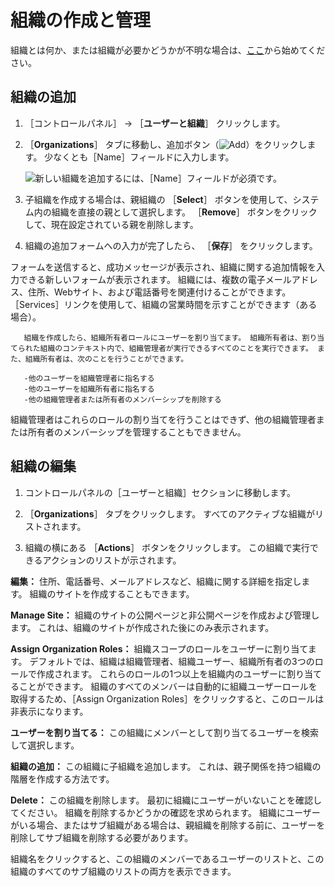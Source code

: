 # 組織の作成と管理

組織とは何か、または組織が必要かどうかが不明な場合は、[ここ](./understanding-organizations.md)から始めてください。

<a name="組織の追加" />

## 組織の追加

1. ［コントロールパネル］ &rarr; ［**ユーザーと組織**］ クリックします。
1. ［**Organizations**］ タブに移動し、追加ボタン（![Add](../../images/icon-add.png)）をクリックします。 少なくとも［Name］フィールドに入力します。

    ![新しい組織を追加するには、［Name］フィールドが必須です。](./creating-and-managing-organizations/images/01.png)

1. 子組織を作成する場合は、親組織の ［**Select**］ ボタンを使用して、システム内の組織を直接の親として選択します。 ［**Remove**］ ボタンをクリックして、現在設定されている親を削除します。
1. 組織の追加フォームへの入力が完了したら、 ［**保存**］ をクリックします。

フォームを送信すると、成功メッセージが表示され、組織に関する追加情報を入力できる新しいフォームが表示されます。 組織には、複数の電子メールアドレス、住所、Webサイト、および電話番号を関連付けることができます。 ［Services］リンクを使用して、組織の営業時間を示すことができます（ある場合）。

```tip::
   組織を作成したら、組織所有者ロールにユーザーを割り当てます。 組織所有者は、割り当てられた組織のコンテキスト内で、組織管理者が実行できるすべてのことを実行できます。 また、組織所有者は、次のことを行うことができます。

   -他のユーザーを組織管理者に指名する
   -他のユーザーを組織所有者に指名する
   -他の組織管理者または所有者のメンバーシップを削除する
```

組織管理者はこれらのロールの割り当てを行うことはできず、他の組織管理者または所有者のメンバーシップを管理することもできません。

<a name="組織の編集" />

## 組織の編集

1. コントロールパネルの［ユーザーと組織］セクションに移動します。

1. ［**Organizations**］ タブをクリックします。 すべてのアクティブな組織がリストされます。

1. 組織の横にある ［**Actions**］ ボタンをクリックします。 この組織で実行できるアクションのリストが示されます。

**編集：** 住所、電話番号、メールアドレスなど、組織に関する詳細を指定します。 組織のサイトを作成することもできます。

**Manage Site：** 組織のサイトの公開ページと非公開ページを作成および管理します。 これは、組織のサイトが作成された後にのみ表示されます。

**Assign Organization Roles：** 組織スコープのロールをユーザーに割り当てます。 デフォルトでは、組織は組織管理者、組織ユーザー、組織所有者の3つのロールで作成されます。 これらのロールの1つ以上を組織内のユーザーに割り当てることができます。 組織のすべてのメンバーは自動的に組織ユーザーロールを取得するため、［Assign Organization Roles］をクリックすると、このロールは非表示になります。

**ユーザーを割り当てる：** この組織にメンバーとして割り当てるユーザーを検索して選択します。

**組織の追加：** この組織に子組織を追加します。 これは、親子関係を持つ組織の階層を作成する方法です。

**Delete：** この組織を削除します。 最初に組織にユーザーがいないことを確認してください。 組織を削除するかどうかの確認を求められます。 組織にユーザーがいる場合、またはサブ組織がある場合は、親組織を削除する前に、ユーザーを削除してサブ組織を削除する必要があります。

組織名をクリックすると、この組織のメンバーであるユーザーのリストと、この組織のすべてのサブ組織のリストの両方を表示できます。
